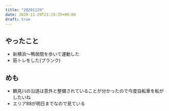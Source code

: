```yaml
---
title: "20201129"
date: 2020-11-29T21:19:35+09:00
draft: true
---
```


## やったこと
* 新横浜～鴨居間を歩いて運動した
* 筋トレをした(プランク)

## めも
* 鶴見川の沿道は意外と整備されていることが分かったので今度自転車を転がしたいね
* エリア88が明日までなので見ている
